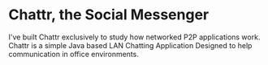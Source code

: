 Chattr, the Social Messenger
====
I've built Chattr exclusively to study how networked P2P applications work. Chattr is a simple Java based LAN Chatting Application Designed to help communication in office environments.